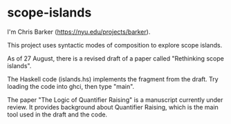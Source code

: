 # scope-islands

I'm Chris Barker (https://nyu.edu/projects/barker).

This project uses syntactic modes of composition to explore scope islands.

As of 27 August, there is a revised draft of a paper called "Rethinking scope islands".

The Haskell code (islands.hs) implements the fragment from the draft.  Try loading the code into ghci, then type "main".

The paper "The Logic of Quantifier Raising" is a manuscript currently under review.  It provides background about Quantifier Raising, which is the main tool used in the draft and the code.
